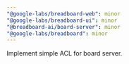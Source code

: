 ```yaml
---
"@google-labs/breadboard-web": minor
"@google-labs/breadboard-ui": minor
"@breadboard-ai/board-server": minor
"@google-labs/breadboard": minor
---
```


Implement simple ACL for board server.
